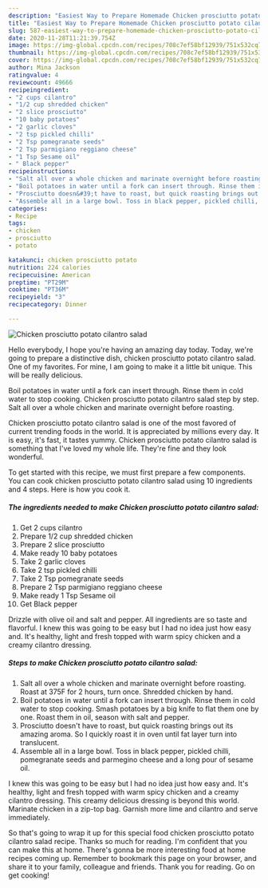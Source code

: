 ```yaml
---
description: "Easiest Way to Prepare Homemade Chicken prosciutto potato cilantro salad"
title: "Easiest Way to Prepare Homemade Chicken prosciutto potato cilantro salad"
slug: 587-easiest-way-to-prepare-homemade-chicken-prosciutto-potato-cilantro-salad
date: 2020-11-28T11:21:39.754Z
image: https://img-global.cpcdn.com/recipes/708c7ef58bf12939/751x532cq70/chicken-prosciutto-potato-cilantro-salad-recipe-main-photo.jpg
thumbnail: https://img-global.cpcdn.com/recipes/708c7ef58bf12939/751x532cq70/chicken-prosciutto-potato-cilantro-salad-recipe-main-photo.jpg
cover: https://img-global.cpcdn.com/recipes/708c7ef58bf12939/751x532cq70/chicken-prosciutto-potato-cilantro-salad-recipe-main-photo.jpg
author: Mina Jackson
ratingvalue: 4
reviewcount: 49666
recipeingredient:
- "2 cups cilantro"
- "1/2 cup shredded chicken"
- "2 slice prosciutto"
- "10 baby potatoes"
- "2 garlic cloves"
- "2 tsp pickled chilli"
- "2 Tsp pomegranate seeds"
- "2 Tsp parmigiano reggiano cheese"
- "1 Tsp Sesame oil"
- " Black pepper"
recipeinstructions:
- "Salt all over a whole chicken and marinate overnight before roasting. Roast at 375F for 2 hours, turn once. Shredded chicken by hand."
- "Boil potatoes in water until a fork can insert through. Rinse them in cold water to stop cooking. Smash potatoes by a big knife to flat them one by one. Roast them in oil, season with salt and pepper."
- "Prosciutto doesn&#39;t have to roast, but quick roasting brings out its amazing aroma. So I quickly roast it in oven until fat layer turn into translucent."
- "Assemble all in a large bowl. Toss in black pepper, pickled chilli, pomegranate seeds and parmegino cheese and a long pour of sesame oil."
categories:
- Recipe
tags:
- chicken
- prosciutto
- potato

katakunci: chicken prosciutto potato 
nutrition: 224 calories
recipecuisine: American
preptime: "PT29M"
cooktime: "PT36M"
recipeyield: "3"
recipecategory: Dinner

---
```



![Chicken prosciutto potato cilantro salad](https://img-global.cpcdn.com/recipes/708c7ef58bf12939/751x532cq70/chicken-prosciutto-potato-cilantro-salad-recipe-main-photo.jpg)

Hello everybody, I hope you're having an amazing day today. Today, we're going to prepare a distinctive dish, chicken prosciutto potato cilantro salad. One of my favorites. For mine, I am going to make it a little bit unique. This will be really delicious.

Boil potatoes in water until a fork can insert through. Rinse them in cold water to stop cooking. Chicken prosciutto potato cilantro salad step by step. Salt all over a whole chicken and marinate overnight before roasting.

Chicken prosciutto potato cilantro salad is one of the most favored of current trending foods in the world. It is appreciated by millions every day. It is easy, it's fast, it tastes yummy. Chicken prosciutto potato cilantro salad is something that I've loved my whole life. They're fine and they look wonderful.


To get started with this recipe, we must first prepare a few components. You can cook chicken prosciutto potato cilantro salad using 10 ingredients and 4 steps. Here is how you cook it.

<!--inarticleads1-->

##### The ingredients needed to make Chicken prosciutto potato cilantro salad:

1. Get 2 cups cilantro
1. Prepare 1/2 cup shredded chicken
1. Prepare 2 slice prosciutto
1. Make ready 10 baby potatoes
1. Take 2 garlic cloves
1. Take 2 tsp pickled chilli
1. Take 2 Tsp pomegranate seeds
1. Prepare 2 Tsp parmigiano reggiano cheese
1. Make ready 1 Tsp Sesame oil
1. Get  Black pepper


Drizzle with olive oil and salt and pepper. All ingredients are so taste and flavorful. I knew this was going to be easy but I had no idea just how easy and. It&#39;s healthy, light and fresh topped with warm spicy chicken and a creamy cilantro dressing. 

<!--inarticleads2-->

##### Steps to make Chicken prosciutto potato cilantro salad:

1. Salt all over a whole chicken and marinate overnight before roasting. Roast at 375F for 2 hours, turn once. Shredded chicken by hand.
1. Boil potatoes in water until a fork can insert through. Rinse them in cold water to stop cooking. Smash potatoes by a big knife to flat them one by one. Roast them in oil, season with salt and pepper.
1. Prosciutto doesn&#39;t have to roast, but quick roasting brings out its amazing aroma. So I quickly roast it in oven until fat layer turn into translucent.
1. Assemble all in a large bowl. Toss in black pepper, pickled chilli, pomegranate seeds and parmegino cheese and a long pour of sesame oil.


I knew this was going to be easy but I had no idea just how easy and. It&#39;s healthy, light and fresh topped with warm spicy chicken and a creamy cilantro dressing. This creamy delicious dressing is beyond this world. Marinate chicken in a zip-top bag. Garnish more lime and cilantro and serve immediately. 

So that's going to wrap it up for this special food chicken prosciutto potato cilantro salad recipe. Thanks so much for reading. I'm confident that you can make this at home. There's gonna be more interesting food at home recipes coming up. Remember to bookmark this page on your browser, and share it to your family, colleague and friends. Thank you for reading. Go on get cooking!
